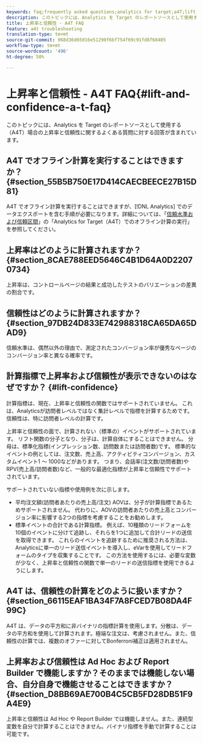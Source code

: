 ```yaml
---
keywords: faq;frequently asked questions;analytics for target;a4T;lift;ad hoc;report builder;confidence
description: このトピックには、Analytics を Target のレポートソースとして使用する（A4T）場合の上昇率と信頼性に関するよくある質問に対する回答が含まれています。
title: 上昇率と信頼性 - A4T FAQ
feature: a4t troubleshooting
translation-type: tm+mt
source-git-commit: 968d36d65016e51290f6bf754f69c91fd8f68405
workflow-type: tm+mt
source-wordcount: '496'
ht-degree: 50%

---
```



# 上昇率と信頼性 - A4T FAQ{#lift-and-confidence-a-t-faq}

このトピックには、Analytics を Target のレポートソースとして使用する（A4T）場合の上昇率と信頼性に関するよくある質問に対する回答が含まれています。

## A4T でオフライン計算を実行することはできますか？{#section_55B5B750E17D414CAECBEECE27B15D81}

A4T でオフライン計算を実行することはできますが、[!DNL Analytics] でのデータエクスポートを含む手順が必要になります。詳細については、「[信頼水準および信頼区間](/help/c-reports/conversion-rate.md#concept_0D0002A1EBDF420E9C50E2A46F36629B)」の「Analytics for Target（A4T）でのオフライン計算の実行」を参照してください。

## 上昇率はどのように計算されますか？{#section_8CAE788EED5646C4B1D64A0D22070734}

上昇率は、コントロールページの結果と成功したテストのバリエーションの差異の割合です。

## 信頼性はどのように計算されますか？ {#section_97DB24D833E742988318CA65DA65DAD9}

信頼水準は、偶然以外の理由で、測定されたコンバージョン率が優秀なページのコンバージョン率と異なる確率です。

## 計算指標で上昇率および信頼性が表示できないのはなぜですか？ {#lift-confidence}

計算指標は、現在、上昇率と信頼性の関数ではサポートされていません。 これは、Analyticsが訪問者レベルではなく集計レベルで指標を計算するためです。 信頼性は、特に訪問者レベルの計算です。

上昇率と信頼性の面で、計算されない（標準の）イベントがサポートされています。 リフト関数の分子となり、分子は、計算自体にすることはできません。 分母は、標準化指標(インプレッション数、訪問数または訪問者数)です。 標準的なイベントの例としては、注文数、売上高、アクティビティコンバージョン、カスタムイベント1 ～ 1000などがあります。 つまり、会話率(注文数/訪問者数)やRPV(売上高/訪問者数)など、一般的な最適化指標が上昇率と信頼性でサポートされています。

サポートされていない指標や使用例を次に示します。

* 平均注文額(訪問者あたりの売上高/注文) AOVは、分子が計算指標であるためサポートされません。 代わりに、AOVの訪問者あたりの売上高とコンバージョン率に影響する2つの指標を考慮することをお勧めします。
* 標準イベントの合計である計算指標。 例えば、10種類のリードフォームを10個のイベントに分けて追跡し、それらを1つに追加して合計リードの送信を取得できます。 これらのイベントを追跡するために推奨される方法は、Analyticsに単一のリード送信イベントを導入し、eVarを使用してリードフォームのタイプを収集することです。 この方法を使用するには、必要な変数が少なく、上昇率と信頼性の関数で単一のリードの送信指標を使用できるようにします。

## A4T は、信頼性の計算をどのように扱いますか？{#section_66115EAF1BA34F7A8FCED7B08DA4F99C}

A4T は、データの平方和に非バイナリの指標計算を使用します。分散は、データの平方和を使用して計算されます。極端な注文は、考慮されません。また、信頼性の計算では、複数のオファーに対してBonferroni補正は適用されません。

## 上昇率および信頼性は Ad Hoc および Report Builder で機能しますか？そのままでは機能しない場合、自分自身で機能させることはできますか？{#section_D8BB69AE700B4C5CB5FD28DB51F9A4E9}

上昇率と信頼性は Ad Hoc や Report Builder では機能しません。また、連続型変数を自分で計算することはできません。バイナリ指標を手動で計算することは可能です。
